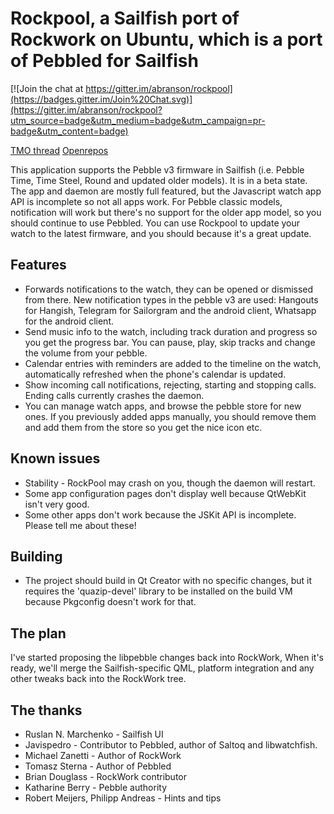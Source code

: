 # Rockpool, a Sailfish port of Rockwork on Ubuntu, which is a port of Pebbled for Sailfish

[![Join the chat at https://gitter.im/abranson/rockpool](https://badges.gitter.im/Join%20Chat.svg)](https://gitter.im/abranson/rockpool?utm_source=badge&utm_medium=badge&utm_campaign=pr-badge&utm_content=badge)

[TMO thread](http://talk.maemo.org/showthread.php?t=96490) [Openrepos](https://openrepos.net/content/abranson/rockpool)

This application supports the Pebble v3 firmware in Sailfish (i.e. Pebble Time, Time Steel, Round and updated older models). It is in a beta state. The app and daemon are mostly full featured, but the Javascript watch app API is incomplete so not all apps work. For Pebble classic models, notification will work but there's no support for the older app model, so you should continue to use Pebbled. You can use Rockpool to update your watch to the latest firmware, and you should because it's a great update.

## Features

* Forwards notifications to the watch, they can be opened or dismissed from there. New notification types in the pebble v3 are used: Hangouts for Hangish, Telegram for Sailorgram and the android client, Whatsapp for the android client.
* Send music info to the watch, including track duration and progress so you get the progress bar. You can pause, play, skip tracks and change the volume from your pebble.
* Calendar entries with reminders are added to the timeline on the watch, automatically refreshed when the phone's calendar is updated.
* Show incoming call notifications, rejecting, starting and stopping calls. Ending calls currently crashes the daemon.
* You can manage watch apps, and browse the pebble store for new ones. If you previously added apps manually, you should remove them and add them from the store so you get the nice icon etc.

## Known issues

* Stability - RockPool may crash on you, though the daemon will restart.
* Some app configuration pages don't display well because QtWebKit isn't very good.
* Some other apps don't work because the JSKit API is incomplete. Please tell me about these!

## Building

* The project should build in Qt Creator with no specific changes, but it requires the 'quazip-devel' library to be installed on the build VM because Pkgconfig doesn't work for that.

## The plan

I've started proposing the libpebble changes back into RockWork, When it's ready, we'll merge the Sailfish-specific QML, platform integration and any other tweaks back into the RockWork tree.

## The thanks

* Ruslan N. Marchenko - Sailfish UI
* Javispedro - Contributor to Pebbled, author of Saltoq and libwatchfish.
* Michael Zanetti - Author of RockWork
* Tomasz Sterna - Author of Pebbled
* Brian Douglass - RockWork contributor
* Katharine Berry - Pebble authority
* Robert Meijers, Philipp Andreas - Hints and tips
